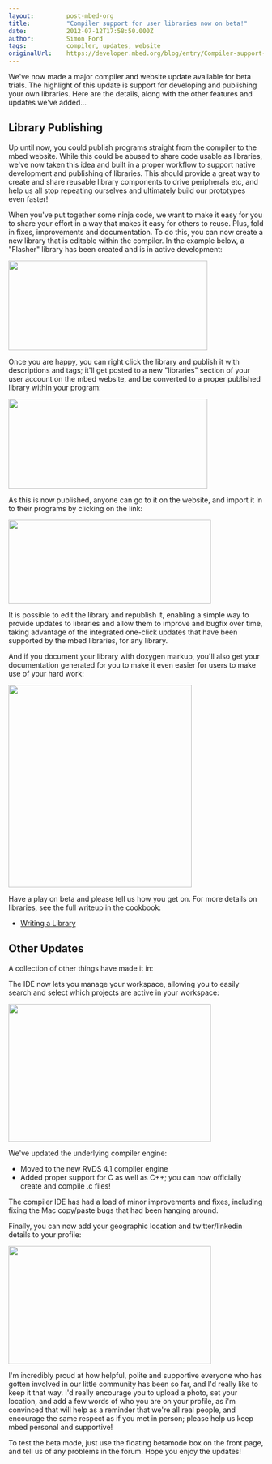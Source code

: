 ```yaml
---
layout:         post-mbed-org
title:          "Compiler support for user libraries now on beta!"
date:           2012-07-12T17:58:50.000Z
author:         Simon Ford
tags:           compiler, updates, website
originalUrl:    https://developer.mbed.org/blog/entry/Compiler-support-for-user-libraries-now2/
---
```


<p>
  We've now made a major compiler and website update available for
  beta trials. The highlight of this update is support for
  developing and publishing your own libraries. Here are the
  details, along with the other features and updates we've added...
</p>
<h2>
  Library Publishing
</h2>
<p>
  Up until now, you could publish programs straight from the
  compiler to the mbed website. While this could be abused to share
  code usable as libraries, we've now taken this idea and built in
  a proper workflow to support native development and publishing of
  libraries.&nbsp;This should provide a great way to create and
  share reusable library components to drive peripherals etc, and
  help us all stop repeating ourselves and ultimately build our
  prototypes even faster!
</p>
<p>
  When you've put together some ninja code, we want to make it easy
  for you to share your effort in a way that makes it easy for
  others to reuse. Plus, fold in fixes, improvements and
  documentation. To do this, you can now create a new library that
  is editable within the compiler. In the example below, a
  "Flasher" library has been created and is in active development:
</p>
<p>
  <img alt="" height="177" src=
  "http://mbed.org/media/uploads/simon/library-tutorial-02.png"
  width="393">
</p>
<p>
  Once you are happy, you can right click the library and publish
  it with descriptions and tags; it'll get posted to a new
  "libraries" section of your user account on the mbed website, and
  be converted to a proper published library within your program:
</p>
<p>
  <img alt="" height="177" src=
  "http://mbed.org/media/uploads/simon/library-tutorial-04.png"
  width="393">
</p>
<p>
  As this is now published, anyone can go to it on the website, and
  import it in to their programs by clicking on the link:
</p>
<p>
  <img alt="" height="165" src=
  "http://mbed.org/media/uploads/simon/_scaled_servo-lib01.png"
  width="400">
</p>
<p>
  It is possible to edit the library and republish it, enabling a
  simple way to provide updates to libraries and allow them to
  improve and bugfix over time, taking advantage of the integrated
  one-click updates that have been supported by the mbed libraries,
  for any library.
</p>
<p>
  And if you document your library with doxygen markup, you'll also
  get your documentation generated for you to make it even easier
  for users to make use of your hard work:
</p>
<p>
  <img alt="" height="400" src=
  "http://mbed.org/media/uploads/simon/_scaled_servo-lib02.png"
  width="362">
</p>
<p>
  Have a play on beta and please tell us how you get on. For more
  details on libraries, see the full writeup in the cookbook:
</p>
<ul>
  <li>
    <a href="http://mbed.org/cookbook/Writing-a-Library">Writing a
    Library</a>
  </li>
</ul>
<h2>
  Other Updates
</h2>
<p>
  A collection of other things have made it in:
</p>
<p>
  The IDE now lets you manage your workspace, allowing you to
  easily search and select which projects are active in your
  workspace:
</p>
<p>
  <img alt="" height="272" src=
  "http://mbed.org/media/uploads/simon/_scaled_workspace.png"
  width="400">
</p>
<p>
  We've updated the underlying compiler engine:
</p>
<ul>
  <li>Moved to the new RVDS 4.1 compiler engine
  </li>
  <li>Added proper support for C as well as C++; you can now
  officially create and compile .c files!
  </li>
</ul>
<p>
  The compiler IDE has had a load of minor improvements and fixes,
  including fixing the Mac copy/paste bugs that had been hanging
  around.
</p>
<p>
  Finally, you can now add your geographic location and
  twitter/linkedin details to your profile:
</p>
<p>
  <img alt="" height="233" src=
  "http://mbed.org/media/uploads/simon/_scaled_profile.png" width=
  "400">
</p>
<p>
  I'm incredibly proud at how helpful, polite and supportive
  everyone who has gotten involved in our little community has been
  so far, and I'd really like to keep it that way. I'd really
  encourage you to&nbsp;upload a photo, set your location, and add
  a few words of who you are on your profile, as i'm convinced that
  will help as a reminder that we're all real people, and encourage
  the same respect as if you met in person; please help us keep
  mbed personal and supportive!
</p>
<p>
  To test the beta mode, just use the floating betamode box on the
  front page, and tell us of any problems in the forum. Hope you
  enjoy the updates!
</p>

